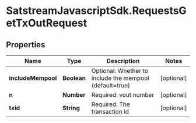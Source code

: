 # SatstreamJavascriptSdk.RequestsGetTxOutRequest

## Properties
Name | Type | Description | Notes
------------ | ------------- | ------------- | -------------
**includeMempool** | **Boolean** | Optional: Whether to include the mempool (default&#x3D;true) | [optional] 
**n** | **Number** | Required: vout number | [optional] 
**txid** | **String** | Required: The transaction id | [optional] 
